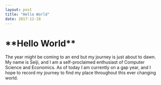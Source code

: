 ```yaml
---
layout: post
title: "Hello World"
date: 2017-12-18
---
```

<h1>**Hello World**</h1>
The year might be coming to an end but my journey is just about to dawn. 
My name is Seiji, and I am a self-proclaimed enthusiast of Computer Science and Economics.  As of today I am currently on a gap year, and I hope to record my journey to find my place throughout this ever changing world.
